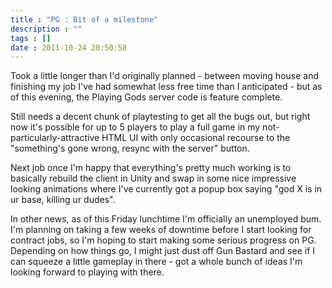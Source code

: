 ```yaml
---
title : "PG : Bit of a milestone"
description : ""
tags : []
date : 2011-10-24 20:50:58
---
```


Took a little longer than I'd originally planned - between moving house and finishing my job I've had somewhat less free time than I anticipated - but as of this evening, the Playing Gods server code is feature complete.

Still needs a decent chunk of playtesting to get all the bugs out, but right now it's possible for up to 5 players to play a full game in my not-particularly-attractive HTML UI with only occasional recourse to the "something's gone wrong, resync with the server" button.

Next job once I'm happy that everything's pretty much working is to basically rebuild the client in Unity and swap in some nice impressive looking animations where I've currently got a popup box saying "god X is in ur base, killing ur dudes".

In other news, as of this Friday lunchtime I'm officially an unemployed bum. I'm planning on taking a few weeks of downtime before I start looking for contract jobs, so I'm hoping to start making some serious progress on PG. Depending on how things go, I might just dust off Gun Bastard and see if I can squeeze a little gameplay in there - got a whole bunch of ideas I'm looking forward to playing with there.

<!--more-->
